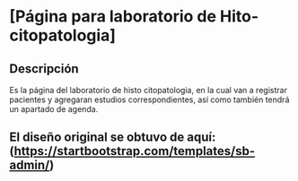 # [Página para laboratorio de Hito-citopatologia]


## Descripción
Es la página del laboratorio de histo citopatologia, en la cual van a registrar pacientes y agregaran estudios correspondientes, así como también tendrá un apartado de agenda.


## El diseño original se obtuvo de aquí:(https://startbootstrap.com/templates/sb-admin/)
